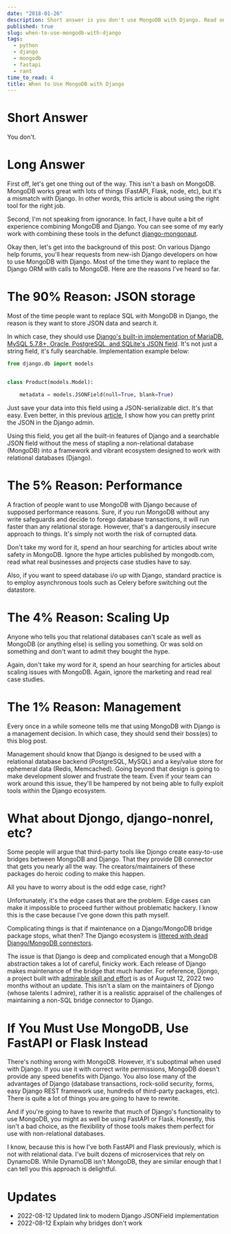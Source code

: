 ```yaml
---
date: "2018-01-26"
description: Short answer is you don't use MongoDB with Django. Read on for the specifics.
published: true
slug: when-to-use-mongodb-with-django
tags:
  - python
  - django
  - mongodb
  - fastapi
  - rant
time_to_read: 4
title: When to Use MongoDB with Django
---
```


# Short Answer

You don't.

# Long Answer

First off, let's get one thing out of the way. This isn't a bash on
MongoDB. MongoDB works great with lots of things (FastAPI, Flask, node,
etc), but it's a mismatch with Django. In other words, this article is
about using the right tool for the right job.

Second, I'm not speaking from ignorance. In fact, I have quite a bit of
experience combining MongoDB and Django. You can see some of my early
work with combining these tools in the defunct
[django-mongonaut](https://github.com/jazzband/django-mongonaut).

Okay then, let's get into the background of this post: On various
Django help forums, you'll hear requests from new-ish Django developers
on how to use MongoDB with Django. Most of the time they want to replace
the Django ORM with calls to MongoDB. Here are the reasons I've heard
so far.

# The 90% Reason: JSON storage

Most of the time people want to replace SQL with MongoDB in Django, the
reason is they want to store JSON data and search it.

In which case, they should use [Django's built-in implementation of
MariaDB, MySQL 5.7.8+, Oracle, PostgreSQL, and SQLite's JSON
field](https://docs.djangoproject.com/en/4.1/ref/models/fields/#django.db.models.JSONField).
It's not just a string field, it's fully searchable. Implementation
example below:

```python
from django.db import models


class Product(models.Model):

    metadata = models.JSONField(null=True, blank=True)
```

Just save your data into this field using a JSON-serializable dict.
It's that easy. Even better, in this previous
[article](/pretty-formatting-json-django-admin.html),
I show how you can pretty print the JSON in the Django admin.

Using this field, you get all the built-in features of Django and a
searchable JSON field without the mess of stapling a non-relational
database (MongoDB) into a framework and vibrant ecosystem designed to
work with relational databases (Django).

# The 5% Reason: Performance

A fraction of people want to use MongoDB with Django because of supposed
performance reasons. Sure, if you run MongoDB without any write
safeguards and decide to forego database transactions, it will run
faster than any relational storage. However, that's a dangerously
insecure approach to things. It's simply not worth the risk of
corrupted data.

Don't take my word for it, spend an hour searching for articles about
write safety in MongoDB. Ignore the hype articles published by
mongodb.com, read what real businesses and projects case studies have to
say.

Also, if you want to speed database i/o up with Django, standard
practice is to employ asynchronous tools such as Celery before switching
out the datastore.

# The 4% Reason: Scaling Up

Anyone who tells you that relational databases can't scale as well as
MongoDB (or anything else) is selling you something. Or was sold on
something and don't want to admit they bought the hype.

Again, don't take my word for it, spend an hour searching for articles
about scaling issues with MongoDB. Again, ignore the marketing and read
real case studies.

# The 1% Reason: Management

Every once in a while someone tells me that using MongoDB with Django is
a management decision. In which case, they should send their boss(es) to
this blog post.

Management should know that Django is designed to be used with a
relational database backend (PostgreSQL, MySQL) and a key/value store
for ephemeral data (Redis, Memcached). Going beyond that design is going
to make development slower and frustrate the team. Even if your team can
work around this issue, they'll be hampered by not being able to fully
exploit tools within the Django ecosystem.

# What about Djongo, django-nonrel, etc?

Some people will argue that third-party tools like Djongo create easy-to-use bridges between MongoDB and Django. That they provide DB connector that gets you nearly all the way. The creators/maintainers of these packages do heroic coding to make this happen.

All you have to worry about is the odd edge case, right?

Unfortunately, it's the edge cases that are the problem. Edge cases can make it impossible to proceed further without problematic hackery. I know this is the case because I've gone down this path myself.

Complicating things is that if maintenance on a Django/MongoDB bridge package stops, what then? The Django ecosystem is [littered with dead Django/MongoDB connectors](https://djangopackages.org/search/?q=mongo).

The issue is that Django is deep and complicated enough that a MongoDB abstraction takes a lot of careful, finicky work. Each release of Django makes maintenance of the bridge that much harder. For reference, Djongo, a project built with [admirable skill and effort](https://www.djongomapper.com/django-mongodb-connector-design-document/) is as of August 12, 2022 two months without an update. This isn't a slam on the maintainers of Djongo (whose talents I admire), rather it is a realistic appraisel of the challenges of maintaining a non-SQL bridge connector to Django.

# If You Must Use MongoDB, Use FastAPI or Flask Instead

There's nothing wrong with MongoDB. However, it's suboptimal when used
with Django. If you use it with correct write permissions, MongoDB
doesn't provide any speed benefits with Django. You also lose many of
the advantages of Django (database transactions, rock-solid security,
forms, easy Django REST framework use, hundreds of third-party packages,
etc). There is quite a lot of things you are going to have to rewrite.

And if you're going to have to rewrite that much of Django's
functionality to use MongoDB, you might as well be using FastAPI or Flask.
Honestly, this isn't a bad choice, as the flexibility of those tools makes them
perfect for use with non-relational databases.

I know, because this is how I've both FastAPI and Flask previously, which is not with
relational data. I've built dozens of microservices that rely on DynamoDB.
While DynamoDB isn't MongoDB, they are similar enough that I can tell
you this approach is delightful.

# Updates

- 2022-08-12 Updated link to modern Django JSONField implementation
- 2022-08-12 Explain why bridges don't work
